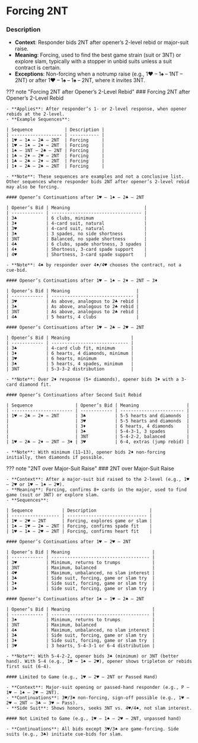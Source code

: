 # Forcing 2NT

### Description

- **Context**: Responder bids 2NT after opener’s 2-level rebid or major-suit raise.
- **Meaning**: Forcing, used to find the best game strain (suit or 3NT) or explore slam, typically with a stopper in unbid suits unless a suit contract is certain.
- **Exceptions**: Non-forcing when a notrump raise (e.g., 1♥ – 1♠ – 1NT – 2NT) or after 1♥ – 1♠ – 1♠ – 2NT, where it invites 3NT.

??? note "Forcing 2NT after Opener’s 2-Level Rebid"
    ### Forcing 2NT after Opener’s 2-Level Rebid

    - **Applies**: After responder’s 1- or 2-level response, when opener rebids at the 2-level.
    - **Example Sequences**:

    | Sequence            | Description |
    | ------------------- | ----------- |
    | 1♥ – 1♠ – 2♣ – 2NT  | Forcing     |
    | 1♥ – 1♠ – 2♦ – 2NT  | Forcing     |
    | 1♠ – 1NT – 2♣ – 2NT | Forcing     |
    | 1♣ – 2♦ – 2♥ – 2NT  | Forcing     |
    | 1♣ – 2♣ – 2♦ – 2NT  | Forcing     |
    | 1♦ – 2♣ – 2♠ – 2NT  | Forcing     |

    - **Note**: These sequences are examples and not a conclusive list. Other sequences where responder bids 2NT after opener’s 2-level rebid may also be forcing.

    #### Opener’s Continuations after 1♥ – 1♠ – 2♣ – 2NT

    | Opener’s Bid | Meaning                            |
    | ------------ | ---------------------------------- |
    | 3♣           | 6 clubs, minimum                   |
    | 3♦           | 4-card suit, natural               |
    | 3♥           | 4-card suit, natural               |
    | 3♠           | 3 spades, no side shortness        |
    | 3NT          | Balanced, no spade shortness       |
    | 4♣           | 6 clubs, spade shortness, 3 spades |
    | 4♦           | Shortness, 3-card spade support    |
    | 4♥           | Shortness, 3-card spade support    |

    - **Note**: 4♠ by responder over 4♦/4♥ chooses the contract, not a cue-bid.

    #### Opener’s Continuations after 1♥ – 1♠ – 2♦ – 2NT – 3♦

    | Opener’s Bid | Meaning                         |
    | ------------ | ------------------------------- |
    | 3♥           | As above, analogous to 2♣ rebid |
    | 3♠           | As above, analogous to 2♣ rebid |
    | 3NT          | As above, analogous to 2♣ rebid |
    | 4♣           | 5 hearts, 4 clubs               |

    #### Opener’s Continuations after 1♥ – 2♣ – 2♥ – 2NT

    | Opener’s Bid | Meaning                       |
    | ------------ | ----------------------------- |
    | 3♣           | 4-card club fit, minimum      |
    | 3♦           | 6 hearts, 4 diamonds, minimum |
    | 3♥           | 6 hearts, minimum             |
    | 3♠           | 5 hearts, 4 spades, minimum   |
    | 3NT          | 5-3-3-2 distribution          |

    - **Note**: Over 2♦ response (5+ diamonds), opener bids 3♦ with a 3-card diamond fit.

    #### Opener’s Continuations after Second Suit Rebid

    | Sequence                | Opener’s Bid | Meaning                  |
    | ----------------------- | ------------ | ------------------------ |
    | 1♥ – 2♣ – 2♦ – 2NT      | 3♣           | 5-5 hearts and diamonds  |
    |                         | 3♥           | 5-5 hearts and diamonds  |
    |                         | 3♦           | 6 hearts, 4 diamonds     |
    |                         | 3♠           | 5-4-3-1, 3 spades        |
    |                         | 3NT          | 5-4-2-2, balanced        |
    | 1♥ – 2♣ – 2♦ – 2NT – 3♦ | 3♥           | 6-4, extras (jump rebid) |

    - **Note**: With minimum (11–13), opener bids 2♦ non-forcing initially, then diamonds if possible.

??? note "2NT over Major-Suit Raise"
    ### 2NT over Major-Suit Raise

    - **Context**: After a major-suit bid raised to the 2-level (e.g., 1♥ – 2♥ or 1♥ – 1♠ – 2♥).
    - **Meaning**: Forcing, confirms 8+ cards in the major, used to find game (suit or 3NT) or explore slam.
    - **Sequences**:

    | Sequence           | Description                    |
    | ------------------ | ------------------------------ |
    | 1♥ – 2♥ – 2NT      | Forcing, explores game or slam |
    | 1♠ – 1♥ – 2♠ – 2NT | Forcing, confirms spade fit    |
    | 1♥ – 1♠ – 2♥ – 2NT | Forcing, confirms heart fit    |

    #### Opener’s Continuations after 1♥ – 2♥ – 2NT

    | Opener’s Bid | Meaning                               |
    | ------------ | ------------------------------------- |
    | 3♥           | Minimum, returns to trumps            |
    | 3NT          | Maximum, balanced                     |
    | 4♥           | Maximum, unbalanced, no slam interest |
    | 3♣           | Side suit, forcing, game or slam try  |
    | 3♦           | Side suit, forcing, game or slam try  |
    | 3♠           | Side suit, forcing, game or slam try  |

    #### Opener’s Continuations after 1♠ – 1♥ – 2♠ – 2NT

    | Opener’s Bid | Meaning                               |
    | ------------ | ------------------------------------- |
    | 3♠           | Minimum, returns to trumps            |
    | 3NT          | Maximum, balanced                     |
    | 4♠           | Maximum, unbalanced, no slam interest |
    | 3♣           | Side suit, forcing, game or slam try  |
    | 3♦           | Side suit, forcing, game or slam try  |
    | 3♥           | 3 hearts, 5-4-3-1 or 6-4 distribution |

    - **Note**: With 5-4-2-2, opener bids 3♠ (minimum) or 3NT (better hand). With 5-4 (e.g., 1♥ – 1♠ – 2♥), opener shows tripleton or rebids first suit (6-4).

    #### Limited to Game (e.g., 1♥ – 2♥ – 2NT or Passed Hand)

    - **Context**: Major-suit opening or passed-hand responder (e.g., P – 1♥ – 1♠ – 2♥ – 2NT).
    - **Continuations**: 3♥/3♠ non-forcing, sign-off possible (e.g., 1♥ – 2♥ – 2NT – 3♣ – 3♥ – Pass).
    - **Side Suit**: Shows honors, seeks 3NT vs. 4♥/4♠, not slam interest.

    #### Not Limited to Game (e.g., 1♥ – 1♠ – 2♥ – 2NT, unpassed hand)

    - **Continuations**: All bids except 3♥/3♠ are game-forcing. Side suits (e.g., 3♣) initiate cue-bids for slam.